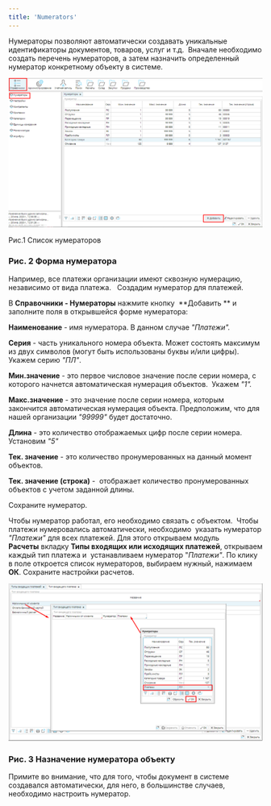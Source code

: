 ```yaml
---
title: 'Numerators'
---
```


Нумераторы позволяют автоматически создавать уникальные идентификаторы документов, товаров, услуг и т.д.  Вначале необходимо создать перечень нумераторов, а затем назначить определенный нумератор конкретному объекту в системе.

  

![](attachments/12812548/12812552.png)

Рис.1 Список нумераторов

### Рис. 2 Форма нумератора 

Например, все платежи организации имеют сквозную нумерацию, независимо от вида платежа.   Создадим нумератор для платежей.

  

В **Справочники - Нумераторы** нажмите кнопку  **Добавить ** и заполните поля в открывшейся форме нумератора:

**Наименование** - имя нумератора. В данном случае *"Платежи".*

**Серия** - часть уникального номера объекта. Может состоять максимум из двух символов (могут быть использованы буквы и/или цифры).  Укажем серию *"ПЛ"*.

**Мин.значение** - это первое числовое значение после серии номера, с которого начнется автоматическая нумерация объектов.  Укажем *"1".* 

**Макс.значение** - это значение после серии номера, которым закончится автоматическая нумерация объекта. Предположим, что для нашей организации *"99999"* будет достаточно. 

**Длина** - это количество отображаемых цифр после серии номера. Установим *"5"*

**Тек. значение** - это количество пронумерованных на данный момент объектов.  

**Тек. значение (строка)** -  отображает количество пронумерованных объектов с учетом заданной длины.

Сохраните нумератор.

  

  

  

  

Чтобы нумератор работал, его необходимо связать с объектом.  Чтобы платежи нумеровались автоматически, необходимо  указать нумератор *"Платежи"* для всех платежей. Для этого открываем модуль **Расчеты** вкладку **Типы входящих или исходящих платежей**, открываем каждый тип платежа и  устанавливаем нумератор "*Платежи"*. По клику в поле откроется список нумераторов, выбираем нужный, нажимаем **ОК**. Сохраните настройки расчетов. 

  

  

![](attachments/12812548/12812549.png)

### Рис. 3 Назначение нумератора объекту

Примите во внимание, что для того, чтобы документ в системе создавался автоматически, для него, в большинстве случаев, необходимо настроить нумератор.

  

 



  
